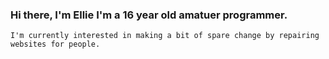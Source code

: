 ###	Hi there, I'm Ellie I'm a 16 year old amatuer programmer.
	I'm currently interested in making a bit of spare change by repairing websites for people.